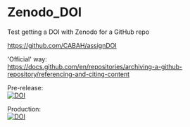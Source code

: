 # Zenodo_DOI
Test getting a DOI with Zenodo for a GitHub repo

https://github.com/CABAH/assignDOI  

'Official' way:  
https://docs.github.com/en/repositories/archiving-a-github-repository/referencing-and-citing-content  

Pre-release:  
<a href="https://zenodo.org/badge/latestdoi/671745495"><img src="https://zenodo.org/badge/671745495.svg" alt="DOI"></a>

Production:  
<a href="https://zenodo.org/badge/latestdoi/671745495"><img src="https://zenodo.org/badge/671745495.svg" alt="DOI"></a>

